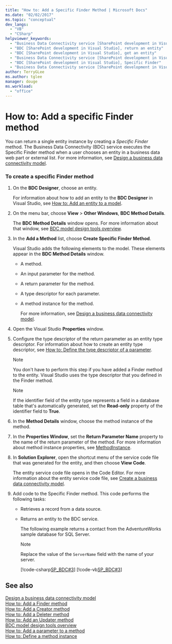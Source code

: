```yaml
---
title: "How to: Add a Specific Finder Method | Microsoft Docs"
ms.date: "02/02/2017"
ms.topic: "conceptual"
dev_langs: 
  - "VB"
  - "CSharp"
helpviewer_keywords: 
  - "Business Data Connectivity service [SharePoint development in Visual Studio], Specific Finder"
  - "BDC [SharePoint development in Visual Studio], return an entity"
  - "BDC [SharePoint development in Visual Studio], get an entity"
  - "Business Data Connectivity service [SharePoint development in Visual Studio], return an entity"
  - "BDC [SharePoint development in Visual Studio], Specific Finder"
  - "Business Data Connectivity service [SharePoint development in Visual Studio], get an entity"
author: TerryGLee
ms.author: tglee
manager: douge
ms.workload: 
  - "office"
---
```

# How to: Add a specific Finder method
  You can return a single entity instance by creating a *Specific Finder* method. The Business Data Connectivity (BDC) service executes the Specific Finder method when a user chooses an entity in a business data web part or external list. For more information, see [Design a business data connectivity model](../sharepoint/designing-a-business-data-connectivity-model.md).  
  
### To create a specific Finder method
  
1. On the **BDC Designer**, choose an entity.  
  
    For information about how to add an entity to the **BDC Designer** in Visual Studio, see [How to: Add an entity to a model](../sharepoint/how-to-add-an-entity-to-a-model.md).  
  
2. On the menu bar, choose **View** > **Other Windows**, **BDC Method Details**.  
  
    The **BDC Method Details** window opens. For more information about that window, see [BDC model design tools overview](../sharepoint/bdc-model-design-tools-overview.md).  
  
3. In the **Add a Method** list, choose **Create Specific Finder Method**.  
  
    Visual Studio adds the following elements to the model. These elements appear in the **BDC Method Details** window.  
  
   - A method.  
  
   - An input parameter for the method.  
  
   - A return parameter for the method.  
  
   - A type descriptor for each parameter.  
  
   - A method instance for the method.  
  
     For more information, see [Design a business data connectivity model](../sharepoint/designing-a-business-data-connectivity-model.md).  
  
4. Open the Visual Studio **Properties** window.  
  
5. Configure the type descriptor of the return parameter as an entity type descriptor. For information about how to create an entity type descriptor, see [How to: Define the type descriptor of a parameter](../sharepoint/how-to-define-the-type-descriptor-of-a-parameter.md).  
  
   > [!NOTE]  
   >  You don't have to perform this step if you have added a Finder method to the entity. Visual Studio uses the type descriptor that you defined in the Finder method.  
  
   > [!NOTE]  
   >  If the identifier field of the entity type represents a field in a database table that's automatically generated, set the **Read-only** property of the identifier field to **True**.  
  
6. In the **Method Details** window, choose the method instance of the method.  
  
7. In the **Properties Window**, set the **Return Parameter Name** property to the name of the return parameter of the method. For more information about method instance properties, see [MethodInstance](http://go.microsoft.com/fwlink/?LinkID=169282).  
  
8. In **Solution Explorer**, open the shortcut menu of the service code file that was generated for the entity, and then choose **View Code**.  
  
    The entity service code file opens in the Code Editor. For more information about the entity service code file, see [Create a business data connectivity model](../sharepoint/creating-a-business-data-connectivity-model.md).  
  
9. Add code to the Specific Finder method. This code performs the following tasks:  
  
   - Retrieves a record from a data source.  
  
   - Returns an entity to the BDC service.  
  
     The following example returns a contact from the AdventureWorks sample database for SQL Server.  
  
     > [!NOTE]  
     >  Replace the value of the `ServerName` field with the name of your server.  
  
     [!code-csharp[SP_BDC#3](../sharepoint/codesnippet/CSharp/SP_BDC/bdcmodel1/contactservice.cs#3)]
     [!code-vb[SP_BDC#3](../sharepoint/codesnippet/VisualBasic/sp_bdc/bdcmodel1/contactservice.vb#3)]  
  
## See also
 [Design a business data connectivity model](../sharepoint/designing-a-business-data-connectivity-model.md)   
 [How to: Add a Finder method](../sharepoint/how-to-add-a-finder-method.md)   
 [How to: Add a Creator method](../sharepoint/how-to-add-a-creator-method.md)   
 [How to: Add a Deleter method](../sharepoint/how-to-add-a-deleter-method.md)   
 [How to: Add an Updater method](../sharepoint/how-to-add-an-updater-method.md)   
 [BDC model design tools overview](../sharepoint/bdc-model-design-tools-overview.md)   
 [How to: Add a parameter to a method](../sharepoint/how-to-add-a-parameter-to-a-method.md)   
 [How to: Define a method instance](../sharepoint/how-to-define-a-method-instance.md)  

